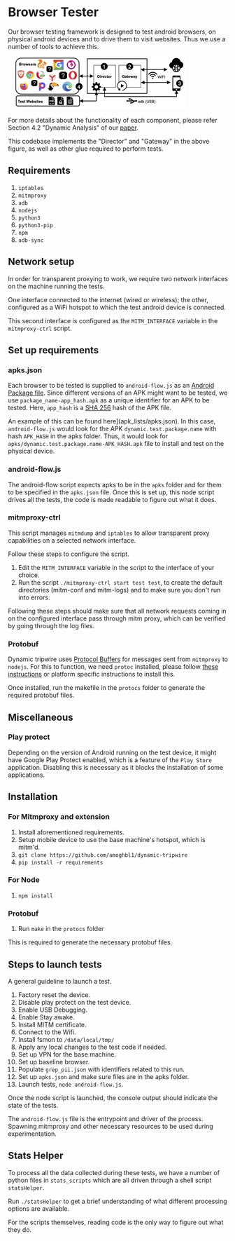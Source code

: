 # Browser Tester

Our browser testing framework is designed to test android browsers, on physical
android devices and to drive them to visit websites.
Thus we use a number of tools to achieve this.

![Overview of the analysis framework](/figures/dynamic_analysis_components.jpg "Dynamic Analysis Framework")

For more details about the functionality of each component, please refer
Section 4.2 "Dynamic Analysis" of our [paper](placeholder_link).

This codebase implements the "Director" and "Gateway" in the above figure, as
well as other glue required to perform tests.

## Requirements

1. `iptables`
2. `mitmproxy`
3. `adb`
4. `nodejs`
5. `python3`
6. `python3-pip`
7. `npm`
8. `adb-sync`

## Network setup

In order for transparent proxying to work, we require two network interfaces on
the machine running the tests.

One interface connected to the internet (wired or wireless); the other,
configured as a WiFi hotspot to which the test android device is connected.

This second interface is configured as the `MITM_INTERFACE` variable in the
`mitmproxy-ctrl` script.

## Set up requirements
### apks.json

Each browser to be tested is supplied to `android-flow.js` as an [Android Package file](https://en.wikipedia.org/wiki/Apk_(file_format)).
Since different versions of an APK might want to be tested, we use `package_name-app_hash.apk` as a unique identifier for an APK to be tested.
Here, `app_hash` is a [SHA 256](https://en.wikipedia.org/wiki/SHA-2) hash of the APK file.

An example of this can be found here](apk_lists/apks.json).
In this case, `android-flow.js` would look for the APK `dynamic.test.package.name` with hash `APK_HASH` in the apks folder.
Thus, it would look for `apks/dynamic.test.package.name-APK_HASH.apk` file to install and test on the physical device.

### android-flow.js
The android-flow script expects apks to be in the `apks` folder and for them to
be specified in the `apks.json` file.
Once this is set up, this node script drives all the tests, the code is made
readable to figure out what it does.

### mitmproxy-ctrl
This script manages `mitmdump` and `iptables` to allow transparent proxy
capabilities on a selected network interface.

Follow these steps to configure the script.
1. Edit the `MITM_INTERFACE` variable in the script to the interface of your
choice.
2. Run the script `./mitmproxy-ctrl start test test`, to create the default
directories (mitm-conf and mitm-logs) and to make sure you don't run into
errors.

Following these steps should make sure that all network requests coming in on
the configured interface pass through mitm proxy, which can be verified by going
through the log files.

### Protobuf
Dynamic tripwire uses
[Protocol Buffers](https://developers.google.com/protocol-buffers) for messages
sent from `mitmproxy` to `nodejs`.
For this to function, we need `protoc` installed, please follow
[these instructions](https://github.com/protocolbuffers/protobuf#protocol-compiler-installation)
or platform specific instructions to install this.

Once installed, run the makefile in the `protocs` folder to generate the
required protobuf files.

## Miscellaneous
### Play protect
Depending on the version of Android running on the test device, it might have
Google Play Protect enabled, which is a feature of the `Play Store` application.
Disabling this is necessary as it blocks the installation of some applications.

## Installation
### For Mitmproxy and extension
1. Install aforementioned requirements.
2. Setup mobile device to use the base machine's hotspot, which is mitm'd.
3. `git clone https://github.com/amoghbl1/dynamic-tripwire`
4. `pip install -r requirements`

### For Node
1. `npm install`

### Protobuf
1. Run `make` in the `protocs` folder

This is required to generate the necessary protobuf files.

## Steps to launch tests
A general guideline to launch a test.

1. Factory reset the device.
2. Disable play protect on the test device.
3. Enable USB Debugging.
4. Enable Stay awake.
5. Install MITM certificate.
6. Connect to the Wifi.
7. Install fsmon to `/data/local/tmp/`
8. Apply any local changes to the test code if needed.
9. Set up VPN for the base machine.
10. Set up baseline browser.
11. Populate `grep_pii.json` with identifiers related to this run.
12. Set up `apks.json` and make sure files are in the apks folder.
13. Launch tests, `node android-flow.js`.

Once the node script is launched, the console output should indicate the state
of the tests.

The `android-flow.js` file is the entrypoint and driver of the process.
Spawning mitmproxy and other necessary resources to be used during
experimentation.

## Stats Helper

To process all the data collected during these tests, we have a number of python
files in `stats_scripts` which are all driven through a shell script
`statsHelper`.

Run `./statsHelper` to get a brief understanding of what different processing
options are available.

For the scripts themselves, reading code is the only way to figure out what they
do.

